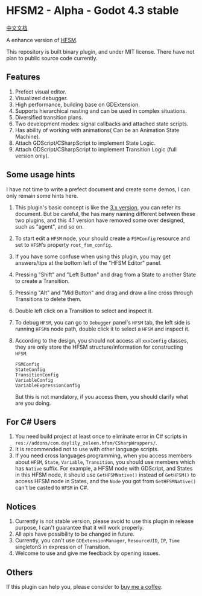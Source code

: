 # HFSM2 - Alpha - Godot 4.3 stable

[中文文档](README_zh_cn.md)

A enhance version of [HFSM](https://github.com/Daylily-Zeleen/HierarchicalFiniteStateMachine).

This repository is built binary plugin, and under MIT license.
There have not plan to public source code currently.

## Features

1. Prefect visual editor.
2. Visualized debugger.
3. High performance, building base on GDExtension.
4. Supports hierarchical nesting and can be used in complex situations.
5. Diversified transition plans.
6. Two development modes: signal callbacks and attached state scripts.
7. Has ability of working with animations( Can be an Animation State Machine).
8. Attach GDScript/CSharpScript to implement State Logic.
9. Attach GDScript/CSharpScript to implement Transition Logic (full version only).

## Some usage hints

I have not time to write a prefect document and create some demos, I can only remain some hints here.

1. This plugin's basic concept is like the [3.x version](https://github.com/Daylily-Zeleen/HierarchicalFiniteStateMachine), you can refer its document.
    But be careful, the has many naming different between these two plugins, and this 4.1 version have removed some over designed, such as "agent", and so on.
2. To start edit a `HFSM` node, your should create a `FSMConfig` resource and set to `HFSM`'s property `root_fsm_config`.
3. If you have some confuse when using this plugin, you may get answers/tips at the bottom left of the "HFSM Editor" panel.
4. Pressing "Shift" and "Left Button" and drag from a State to another State to create a Transition.
5. Pressing "Alt" and "Mid Button" and drag and draw a line cross through Transitions to delete them.
6. Double left click on a Transition to select and inspect it.
7. To debug `HFSM`, you can go to `Debugger` panel's `HFSM` tab, the left side is running `HFSM`s node path, double click it to select a `HFSM` and inspect it.
8. According to the design, you should not access all `xxxConfig` classes, they are only store the HFSM structure/information for constructing `HFSM`.

    ```GDScript
    FSMConfig
    StateConfig
    TransitionConfig
    VariableConfig
    VariableExpressionConfig
    ```

    But this is not mandatory, if you access them, you should clarify what are you doing.

## For C# Users

1. You need build project at least once to eliminate error in C# scripts in `res://addons/com.daylily_zeleen.hfsm/CSharpWrappers/`.
2. It is recommended not to use with other language scripts.
3. If you need cross languages programming, when you access members about `HFSM`, `State`, `Variable`, `Transition`, you should use members which has `Native` suffix. For example, a HFSM node with GDScript, and States in this HFSM node, it should use `GetHFSMNative()` instead of `GetHFSM()` to access HFSM node in States, and the `Node` you got from `GetHFSMNative()` can't be casted to `HFSM` in C#.

## Notices

1. Currently is not stable version, please avoid to use this plugin in release purpose, I can't guarantee that it will work properly.
2. All apis have possibility to be changed in future.
3. Currently, you can't use `GDExtensionManager`, `ResourceUID`, `IP`, `Time` singletonS in expression of Transition.
4. Welcome to use and give me feedback by opening issues.

## Others

If this plugin can help you, please consider to [buy me a coffee](https://afdian.com/a/Daylily-Zeleen).
